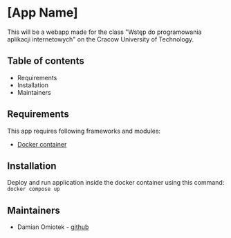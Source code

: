 # [App Name]

This will be a webapp made for the class "Wstęp do programowania aplikacji internetowych" on the Cracow University of Technology.

## Table of contents

- Requirements
- Installation
- Maintainers


## Requirements

This app requires following frameworks and modules:
- [Docker container](https://www.docker.com)


## Installation
Deploy and run application inside the docker container using this command:
 `docker compose up`


## Maintainers

- Damian Omiotek - [github](https://www.github.com/domiotek)
